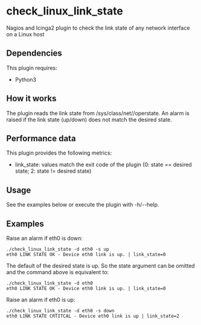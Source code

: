 # check_linux_link_state
Nagios and Icinga2 plugin to check the link state of any network interface on a Linux host

## Dependencies
This plugin requires:
  - Python3

## How it works
The plugin reads the link state from /sys/class/net/<interface-name>/operstate. An alarm is raised if the link state (up/down) does not match the desired state.

## Performance data
This plugin provides the following metrics: 
  - link_state: values match the exit code of the plugin (0: state == desired state; 2: state != desired state)

## Usage
See the examples below or execute the plugin with -h/--help.

## Examples
Raise an alarm if eth0 is down: 
```
./check_linux_link_state -d eth0 -s up
eth0 LINK STATE OK - Device eth0 link is up. | link_state=0
```
 
The default of the desired state is up. So the state argument can be omitted and the command above is equivalent to:
```
./check_linux_link_state -d eth0
eth0 LINK STATE OK - Device eth0 link is up. | link_state=0
```

Raise an alarm if eth0 is up: 
```
./check_linux_link_state -d eth0 -s down 
eth0 LINK STATE CRTITCAL - Device eth0 link is up | link_state=2
```
